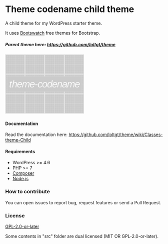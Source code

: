 # Theme codename child theme

A child theme for my WordPress starter theme.

It uses [Bootswatch](https://bootswatch.com/) free themes for Bootstrap.

##### Parent theme here: https://github.com/loltgt/theme

<img src="screenshot.png" alt="Theme codename child theme" width="50%" />


#### Documentation

Read the documentation here: https://github.com/loltgt/theme/wiki/Classes-theme-Child


#### Requirements

* WordPress >= 4.6
* PHP >= 7
* [Composer](https://getcomposer.org/)
* [Node.js](https://nodejs.org/)


### How to contribute

You can open issues to report bug, request features or send a Pull Request.


### License

[GPL-2.0-or-later](LICENSE)

Some contents in "src" folder are dual licensed (MIT OR GPL-2.0-or-later).

